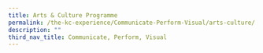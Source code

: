 ```yaml
---
title: Arts & Culture Programme
permalink: /the-kc-experience/Communicate-Perform-Visual/arts-culture/
description: ""
third_nav_title: Communicate, Perform, Visual
---
```

